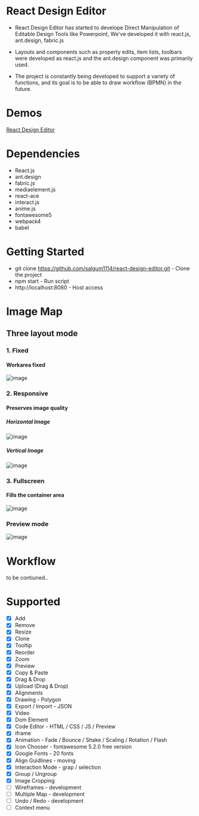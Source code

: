 # React Design Editor
- React Design Editor has started to develope Direct Manipulation of Editable Design Tools like Powerpoint, We've developed it with react.js, ant.design, fabric.js

- Layouts and components such as property edits, item lists, toolbars were developed as react.js and the ant.design component was primarily used.

- The project is constantly being developed to support a variety of functions, and its goal is to be able to draw workflow (BPMN) in the future.

# Demos
[React Design Editor](https://salgum1114.github.io/react-design-editor/)

# Dependencies
- React.js
- ant.design
- fabric.js
- mediaelement.js
- react-ace
- interact.js
- anime.js
- fontawesome5
- webpack4
- babel

# Getting Started
- git clone https://github.com/salgum1114/react-design-editor.git - Clone the project
- npm start - Run script
- http://localhost:8080 - Host access

# Image Map
## Three layout mode
### 1. Fixed
#### Workarea fixed

![image](https://user-images.githubusercontent.com/19975642/45008644-cdae1900-b03e-11e8-84bb-a1742a03f6f0.PNG)

### 2. Responsive
#### Preserves image quality
##### Horizontal Image
![image](https://user-images.githubusercontent.com/19975642/45008653-d30b6380-b03e-11e8-91d1-b3944fa798be.PNG)

##### Vertical Image
![image](https://user-images.githubusercontent.com/19975642/45008654-d3a3fa00-b03e-11e8-9e9d-5ed644539b3e.PNG)

### 3. Fullscreen
#### Fills the container area

![image](https://user-images.githubusercontent.com/19975642/45008657-d4d52700-b03e-11e8-8f6f-6b5ac3bcafb0.PNG)

### Preview mode

![image](https://user-images.githubusercontent.com/19975642/45008659-d6065400-b03e-11e8-9eb6-92ea6fbbfd6e.PNG)

# Workflow
to be contiuned..

# Supported
- [x] Add
- [x] Remove
- [x] Resize
- [x] Clone
- [x] Tooltip
- [x] Reorder
- [x] Zoom
- [x] Preview
- [x] Copy & Paste
- [x] Drag & Drop
- [x] Upload (Drag & Drop)
- [x] Alignments
- [x] Drawing - Polygon
- [x] Export / Import - JSON
- [x] Video
- [x] Dom Element
- [x] Code Editor - HTML / CSS / JS / Preview
- [x] iframe
- [x] Animation - Fade / Bounce / Shake / Scaling / Rotation / Flash
- [x] Icon Chooser - fontawesome 5.2.0 free version
- [x] Google Fonts - 20 fonts
- [x] Align Guidlines - moving
- [x] Interaction Mode - grap / selection
- [x] Group / Ungroup
- [x] Image Cropping
- [ ] Wireframes - development
- [ ] Multiple Map - development
- [ ] Undo / Redo - development
- [ ] Context menu
